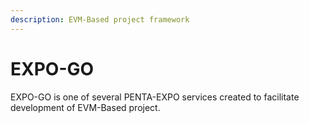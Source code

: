 ```yaml
---
description: EVM-Based project framework
---
```


# EXPO-GO
EXPO-GO is one of several PENTA-EXPO services created to facilitate development of EVM-Based project.
